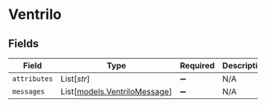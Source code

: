 # Ventrilo


## Fields

| Field                                                        | Type                                                         | Required                                                     | Description                                                  |
| ------------------------------------------------------------ | ------------------------------------------------------------ | ------------------------------------------------------------ | ------------------------------------------------------------ |
| `attributes`                                                 | List[*str*]                                                  | :heavy_minus_sign:                                           | N/A                                                          |
| `messages`                                                   | List[[models.VentriloMessage](../models/ventrilomessage.md)] | :heavy_minus_sign:                                           | N/A                                                          |